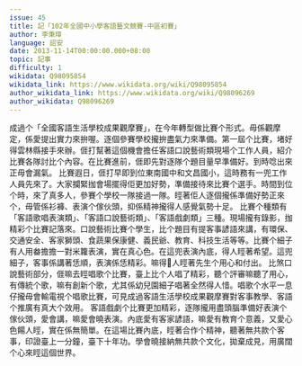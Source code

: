 ```yaml
---
issue: 45
title: 記「102年全國中小學客語藝文競賽-中區初賽」
author: 李秉璋
language: 詔安
date: 2013-11-14T00:00:00.000+08:00
topic: 記事
difficulty: 1
wikidata: Q98095854
wikidata_link: https://www.wikidata.org/wiki/Q98095854
author_wikidata_link: https://www.wikidata.org/wiki/Q98096269
author_wikidata: Q98096269
---
```

成過个「全國客語生活學校成果觀摩賽」，在今年轉型做比賽个形式。毋係觀摩定，係愛提出實力來拚喔。逐個參賽學校攏拚盡氣力來準備。第一屆个比賽，堵好得雲林縣接手來辦。𠊎打幫著這個機會擔任客語口說藝術類現場个工作人員，紹介比賽各隊討比个內容。在比賽進前，𠊎即先對逐隊个題目量早準備好。到時唸出來正毋會漏氣。
比賽遐日，𠊎打早即到位東南國中和文昌國小，這時務有一兜工作人員先來了。大家攔緊拁會場擺得佢更加好勢，準備接待來比賽个選手。時間到位个時，來了真多人，參賽个學校一隊接過一隊。䀴著佢人逐個攏係準備好勢正來个，毋管係衫褲、表演个傢伙頭，抑係精神攏得人感覺氣勢十足。
比賽个種類有「客語歌唱表演類」、「客語口說藝術類」、「客語戲劇類」三種。現場攏有錄影，拁精彩个比賽記落來。口說藝術比賽个學生，比个題目有提客事諺語來講，有環保、交通安全、客家獅頭、食蔬果保康健、義民爺、教育、科技生活等等。比賽个細子有人用畚擔擔一對米籮表演，實在真心色。在這兜表演內底，得人䀴著希望。這兜細子，客事係講著恁順，表演係恁精彩。嘛得𫣆人䀴著先生个用心和付出。
比煞口說藝術部分，𠊎嘛去䀴唱歌个比賽，臺上比个人唱了精彩，聽个評審嘛聽了用心，有傳統个歌，嘛有創新个歌，尤其係幼兒園細子唱著全然得人惜。唱歌个水平一息仔攏毋會輸電視个唱歌比賽，可見成過客語生活學校成果觀摩賽對客事教學、客語个推廣有真大个效用。
客語戲劇个比賽更加精彩，逐隊攏用盡頭腦準備好表演个傢伙頭，愛會講，嘛愛會曉表演。內底愛有客家諺語，嘛愛有教育个意義，又愛心色餳人䀴，實在係無簡單。在這場比賽內底，䀴著合作个精神，聽著無共款个客事，印證臺上一分鐘，臺下十年功。學會曉接納無共款个文化，拋棄成見，用廣闊个心來䀴這個世界。